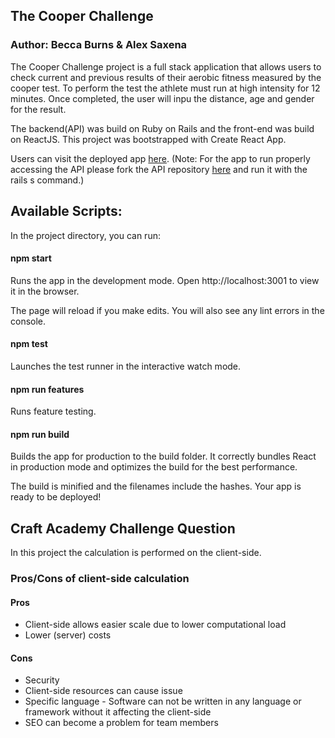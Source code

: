 ## The Cooper Challenge
### Author: Becca Burns & Alex Saxena

The Cooper Challenge project is a full stack application that allows users to check current and previous results of their aerobic fitness measured by the cooper test. To perform the test the athlete must run at high intensity for 12 minutes. Once completed, the user will inpu the distance, age and gender for the result.

The backend(API) was build on Ruby on Rails and the front-end was build on ReactJS. This project was bootstrapped with Create React App.

Users can visit the deployed app [here](cooperchallenge.netlify.com).
(Note: For the app to run properly accessing the API please fork the API repository [here](https://github.com/beccaburns/Cooper_App/tree/development/cooper_api) and run it with the rails s command.)

## Available Scripts:
In the project directory, you can run:

#### npm start
Runs the app in the development mode.
Open http://localhost:3001 to view it in the browser.

The page will reload if you make edits.
You will also see any lint errors in the console.

#### npm test
Launches the test runner in the interactive watch mode.

#### npm run features
Runs feature testing.

#### npm run build
Builds the app for production to the build folder.
It correctly bundles React in production mode and optimizes the build for the best performance.

The build is minified and the filenames include the hashes.
Your app is ready to be deployed!

## Craft Academy Challenge Question
In this project the calculation is performed on the client-side.

### Pros/Cons of client-side calculation
#### Pros
- Client-side allows easier scale due to lower computational load
- Lower (server) costs
#### Cons
- Security
- Client-side resources can cause issue
- Specific language - Software can not be written in any language or framework without it affecting the client-side
- SEO can become a problem for team members